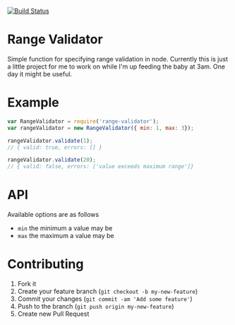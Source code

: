 [![Build Status](https://travis-ci.org/mikeyhogarth/range-validator.svg?branch=feature%2Fcontinuous-integration)](https://travis-ci.org/mikeyhogarth/range-validator)

Range Validator
===============

Simple function for specifying range validation in node. Currently this is just a little project for me to work on while I'm up feeding the baby at 3am. One day it might be useful.

# Example

```javascript
var RangeValidator = require('range-validator');
var rangeValidator = new RangeValidator({ min: 1, max: 3});

rangeValidator.validate(1);
// { valid: true, errors: [] }

rangeValidator.validate(20);
// { valid: false, errors: ['value exceeds maximum range']}
```
# API
Available options are as follows
* `min` the minimum a value may be
* `max` the maximum a value may be

# Contributing

1. Fork it
2. Create your feature branch (`git checkout -b my-new-feature`)
3. Commit your changes (`git commit -am 'Add some feature'`)
4. Push to the branch (`git push origin my-new-feature`)
5. Create new Pull Request
